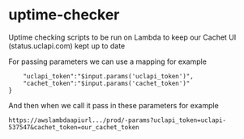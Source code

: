 # uptime-checker
Uptime checking scripts to be run on Lambda to keep our Cachet UI (status.uclapi.com) kept up to date

For passing parameters we can use a mapping for example
```{
    "uclapi_token":"$input.params('uclapi_token')",
    "cachet_token":"$input.params('cachet_token')"
}
```

And then when we call it pass in these parameters for example

```
https://awslambdaapiurl.../prod/-params?uclapi_token=uclapi-537547&cachet_token=our_cachet_token
```
